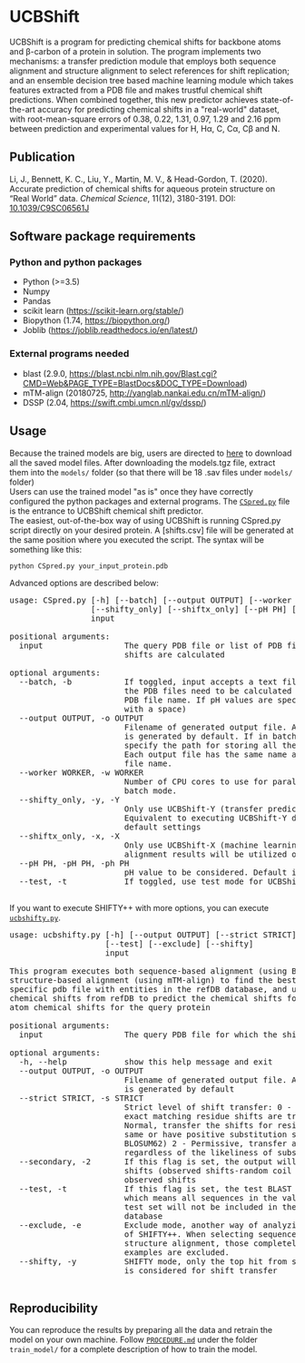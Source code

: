 # UCBShift

UCBShift is a program for predicting chemical shifts for backbone atoms and β-carbon of a protein in solution. The program implements two mechanisms:  a transfer prediction module that employs both sequence alignment and structure alignment to select references for shift replication; and an ensemble decision tree based machine learning module which takes features extracted from a PDB file and makes trustful chemical shift predictions. When combined together, this new predictor achieves state-of-the-art accuracy for predicting chemical shifts in a "real-world" dataset, with root-mean-square errors of  0.38, 0.22, 1.31, 0.97, 1.29 and 2.16 ppm between prediction and experimental values for H, Hα, C, Cα, Cβ and N.

## Publication
Li, J., Bennett, K. C., Liu, Y., Martin, M. V., & Head-Gordon, T. (2020). Accurate prediction of chemical shifts for aqueous protein structure on “Real World” data. _Chemical Science_, 11(12), 3180-3191. DOI: [10.1039/C9SC06561J](https://pubs.rsc.org/en/content/articlehtml/2020/sc/c9sc06561j)

## Software package requirements
### Python and python packages
* Python (>=3.5)
* Numpy 
* Pandas
* scikit learn (https://scikit-learn.org/stable/)
* Biopython (1.74, https://biopython.org/)
* Joblib (https://joblib.readthedocs.io/en/latest/)

###  External programs needed
* blast (2.9.0, https://blast.ncbi.nlm.nih.gov/Blast.cgi?CMD=Web&PAGE_TYPE=BlastDocs&DOC_TYPE=Download)
* mTM-align (20180725, http://yanglab.nankai.edu.cn/mTM-align/)
* DSSP (2.04, https://swift.cmbi.umcn.nl/gv/dssp/)

## Usage
Because the trained models are big, users are directed to [here](https://datadryad.org/stash/share/6vbrswTtNRcHk2vV3e6P1QGH1yYMhvdHDlauysTCObE) to download all the saved model files. After downloading the models.tgz file, extract them into the `models/` folder (so that there will be 18 .sav files under `models/` folder)<br>
Users can use the trained model "as is" once they have correctly configured the python packages and external programs.
The [`CSpred.py`](https://github.com/JerryJohnsonLee/CSpred/blob/master/CSpred.py) file is the entrance to UCBShift chemical shift predictor. <br>
The easiest, out-of-the-box way of using UCBShift is running CSpred.py script directly on your desired protein. A [shifts.csv] file will be generated at the same position where you executed the script. The syntax will be something like this:
``` python
python CSpred.py your_input_protein.pdb
```
Advanced options are described below:
<pre>
usage: CSpred.py [-h] [--batch] [--output OUTPUT] [--worker WORKER]
                 [--shifty_only] [--shiftx_only] [--pH PH] [--test]
                 input

positional arguments:
  input                 The query PDB file or list of PDB files for which the
                        shifts are calculated

optional arguments:
  --batch, -b           If toggled, input accepts a text file specifying all
                        the PDB files need to be calculated (Each line is a
                        PDB file name. If pH values are specified, followed
                        with a space)
  --output OUTPUT, -o OUTPUT
                        Filename of generated output file. A file [shifts.csv]
                        is generated by default. If in batch mode, you should
                        specify the path for storing all the output files.
                        Each output file has the same name as the input PDB
                        file name.
  --worker WORKER, -w WORKER
                        Number of CPU cores to use for parallel prediction in
                        batch mode.
  --shifty_only, -y, -Y
                        Only use UCBShift-Y (transfer prediction) module.
                        Equivalent to executing UCBShift-Y directly with
                        default settings
  --shiftx_only, -x, -X
                        Only use UCBShift-X (machine learning) module. No
                        alignment results will be utilized or calculated
  --pH PH, -pH PH, -ph PH
                        pH value to be considered. Default is 5
  --test, -t            If toggled, use test mode for UCBShift-Y prediction

</pre>
         
If you want to execute SHIFTY++ with more options, you can execute [`ucbshifty.py`](https://github.com/JerryJohnsonLee/CSpred/blob/master/ucbshifty.py).

<pre>
usage: ucbshifty.py [-h] [--output OUTPUT] [--strict STRICT] [--secondary]
                    [--test] [--exclude] [--shifty]
                    input

This program executes both sequence-based alignment (using BLAST) and
structure-based alignment (using mTM-align) to find the best alignment for a
specific pdb file with entities in the refDB database, and use the average
chemical shifts from refDB to predict the chemical shifts for backbone H/C/N
atom chemical shifts for the query protein

positional arguments:
  input                 The query PDB file for which the shifts are calculated

optional arguments:
  -h, --help            show this help message and exit
  --output OUTPUT, -o OUTPUT
                        Filename of generated output file. A file [shifts.csv]
                        is generated by default
  --strict STRICT, -s STRICT
                        Strict level of shift transfer: 0 - Strict, only the
                        exact matching residue shifts are transferred 1 -
                        Normal, transfer the shifts for residues that are the
                        same or have positive substitution scores (from
                        BLOSUM62) 2 - Permissive, transfer all shifts
                        regardless of the likeliness of substitution.
  --secondary, -2       If this flag is set, the output will be secondary
                        shifts (observed shifts-random coil shifts) instead of
                        observed shifts
  --test, -t            If this flag is set, the test BLAST database is used,
                        which means all sequences in the validation set and
                        test set will not be included in the BLAST search
                        database
  --exclude, -e         Exclude mode, another way of analyzing the performance
                        of SHIFTY++. When selecting sequences going to the
                        structure alignment, those completely identical
                        examples are excluded.
  --shifty, -y          SHIFTY mode, only the top hit from sequence alignment
                        is considered for shift transfer

</pre>

## Reproducibility
  You can reproduce the results by preparing all the data and retrain the model on your own machine. Follow [`PROCEDURE.md`](https://github.com/JerryJohnsonLee/CSpred/blob/master/train_model/PROCEDURE.md) under the folder `train_model/` for a complete description of how to train the model.
